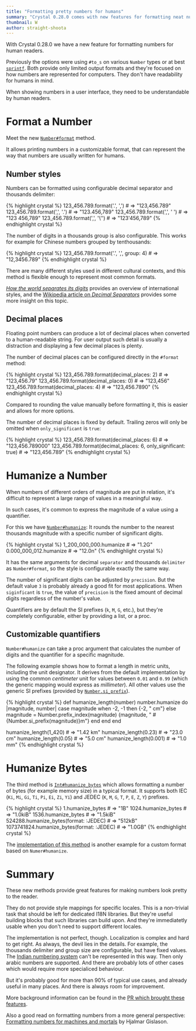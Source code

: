```yaml
---
title: "Formatting pretty numbers for humans"
summary: "Crystal 0.28.0 comes with new features for formatting neat numbers for human readers."
thumbnail: W
author: straight-shoota
---
```


With Crystal 0.28.0 we have a new feature for formatting numbers for human readers.

Previously the options were using `#to_s` on various `Number` types or at best [`sprintf`](https://crystal-lang.org/api/0.28.0/toplevel.html#sprintf%28format_string%2C%2Aargs%29%3AString-class-method). Both provide only limited output formats and they're focused on how numbers are represented for computers. They don't have readability for humans in mind.

When showing numbers in a user interface, they need to be understandable by human readers.

# Format a Number

Meet the new [`Number#format`](https://crystal-lang.org/api/0.28.0/Number.html#format%28separator%3D%26%2339%3B.%26%2339%3B%2Cdelimiter%3D%26%2339%3B%2C%26%2339%3B%2Cdecimal_places%3AInt%3F%3Dnil%2C%2A%2Cgroup%3AInt%3D3%2Conly_significant%3ABool%3Dfalse%29%3AString-instance-method) method.

It allows printing numbers in a customizable format, that can represent the way that numbers are usually written for humans. 

## Number styles

Numbers can be formatted using configurable decimal separator and thousands delimiter:

<div class="code_section">{% highlight crystal %}
123_456.789.format('.', ',')   # => "123,456.789"
123_456.789.format(',', '.')   # => "123.456,789"
123_456.789.format(',', ' ')   # => "123 456,789"
123_456.789.format(',', '\'')  # => "123'456,789"
{% endhighlight crystal %}</div>

The number of digits in a thousands group is also configurable. This works for example for Chinese numbers grouped by tenthousands:

<div class="code_section">{% highlight crystal %}
123_456.789.format('.', ',', group: 4) # => "12,3456.789"
{% endhighlight crystal %}</div>

There are many different styles used in different cultural contexts, and this method is flexible enough to represent most common formats.

[*How the world separates its digits*](http://www.statisticalconsultants.co.nz/blog/how-the-world-separates-its-digits.html) provides an overview of international styles, and the [Wikipedia article on *Decimal Separators*](https://en.wikipedia.org/wiki/Decimal_separator) provides some more insight on this topic.

## Decimal places

Floating point numbers can produce a lot of decimal places when converted to a human-readable string. For user output such detail is usually a distraction and displaying a few decimal places is plenty.

The number of decimal places can be configured directly in the `#format` method:

<div class="code_section">{% highlight crystal %}
123_456.789.format(decimal_places: 2) # => "123,456.79"
123_456.789.format(decimal_places: 0) # => "123,456"
123_456.789.format(decimal_places: 4) # => "123,456.7890"
{% endhighlight crystal %}</div>

Compared to rounding the value manually before formatting it, this is easier and allows for more options.

The number of decimal places is fixed by default. Trailing zeros will only be omitted when `only_significant` is `true`:

<div class="code_section">{% highlight crystal %}
123_456.789.format(decimal_places: 6)                         # => "123,456.789000"
123_456.789.format(decimal_places: 6, only_significant: true) # => "123,456.789"
{% endhighlight crystal %}</div>

# Humanize a Number

When numbers of different orders of magnitude are put in relation, it's difficult to represent a large range of values in a meaningful way.

In such cases, it's common to express the magnitude of a value using a quantifier.

For this we have [`Number#humanize`](https://crystal-lang.org/api/0.28.0/Number.html#humanize%28precision%3D3%2Cseparator%3D%26%2339%3B.%26%2339%3B%2Cdelimiter%3D%26%2339%3B%2C%26%2339%3B%2C%2A%2Cbase%3D10%2A%2A3%2Csignificant%3Dtrue%2Cprefixes%3DSI_PREFIXES%29%3AString-instance-method): It rounds the number to the nearest thousands magnitude with a specific number of significant digits.

<div class="code_section">{% highlight crystal %}
1_200_000_000.humanize # => "1.2G"
0.000_000_012.humanize # => "12.0n"
{% endhighlight crystal %}</div>

It has the same arguments for decimal `separator` and thousands `delimiter` as `Number#format`, so the style is configurable exactly the same way.

The number of significant digits can be adjusted by `precision`. But the default value `3` is probably already a good fit for most applications.
When `siginficant` is `true`, the value of `precision` is the fixed amount of decimal digits regardless of the number's value.

Quantifiers are by default the SI prefixes (`k`, `M`, `G`, etc.), but they're completely configurable, either by providing a list, or a proc.

## Customizable quantifiers

`Number#humanize` can take a proc argument that calculates the number of digits and the quantifier for a specific magnitude.

The following example shows how to format a length in metric units, including the unit designator. It derives from the default implementation by using the common *centimeter* unit for values between `0.01` and `0.99` (which the generic mapping would express as *millimeter*). All other values use the generic SI prefixes (provided by [`Number.si_prefix`](https://crystal-lang.org/api/0.28.0/Number.html#si_prefix(magnitude:Int,prefixes=SI_PREFIXES):Char?-class-method)).

<div class="code_section">{% highlight crystal %}
def humanize_length(number)
  number.humanize do |magnitude, number|
    case magnitude
    when -2, -1 then {-2, " cm"}
    else
      magnitude = Number.prefix_index(magnitude)
      {magnitude, " #{Number.si_prefix(magnitude)}m"}
    end
  end
end

humanize_length(1_420) # => "1.42 km"
humanize_length(0.23)  # => "23.0 cm"
humanize_length(0.05)  # => "5.0 cm"
humanize_length(0.001) # => "1.0 mm"
{% endhighlight crystal %}</div>

# Humanize Bytes

The third method is [`Int#humanize_bytes`](https://crystal-lang.org/api/0.28.0/Int.html#humanize_bytes%28precision%3AInt%3D3%2Cseparator%3D%26%2339%3B.%26%2339%3B%2C%2A%2Csignificant%3ABool%3Dtrue%2Cformat%3ABinaryPrefixFormat%3D%3AIEC%29%3AString-instance-method) which allows formatting a number of bytes (for example memory size) in a typical format. It supports both IEC (`Ki`, `Mi`, `Gi`, `Ti`, `Pi`, `Ei`, `Zi`, `Yi`) and JEDEC (`K`, `M`, `G`, `T`, `P`, `E`, `Z`, `Y`) prefixes.

<div class="code_section">{% highlight crystal %}
1.humanize_bytes                          # => "1B"
1024.humanize_bytes                       # => "1.0kiB"
1536.humanize_bytes                       # => "1.5kiB"
524288.humanize_bytes(format: :JEDEC)     # => "512kB"
1073741824.humanize_bytes(format: :JEDEC) # => "1.0GB"
{% endhighlight crystal %}</div>

The [implementation of this method](https://github.com/crystal-lang/crystal/blob/639e4765f3f4137f90c5b7da24d8ccb5b0bfec35/src/humanize.cr#L304) is another example for a custom format based on `Numer#humanize`.

# Summary

These new methods provide great features for making numbers look pretty to the reader.

They do not provide style mappings for specific locales. This is a non-trivial task that should be left for dedicated I18N libraries. But they're useful building blocks that such libraries can build upon. And they're immediatetly usable when you don't need to support different locales.

The implementation is not perfect, though. Localization is complex and hard to get right. As always, the devil lies in the details. For example, the thousands delimiter and group size are configurable, but have fixed values. The [Indian numbering system](https://en.wikipedia.org/wiki/Indian_numbering_system) can't be represented in this way. Then only arabic numbers are supported. And there are probably lots of other cases which would require more specialiced behaviour.

But it's probably good for more than 90% of typical use cases, and already useful in many places. And there is always room for improvement.

More background information can be found in the [PR which brought these features](https://github.com/crystal-lang/crystal/pull/6314).

Also a good read on formatting numbers from a more general perspective: [Formatting numbers for machines and mortals](https://medium.com/@hjalli/formatting-numbers-for-machines-and-mortals-421860e68db3) by Hjalmar Gislason.
